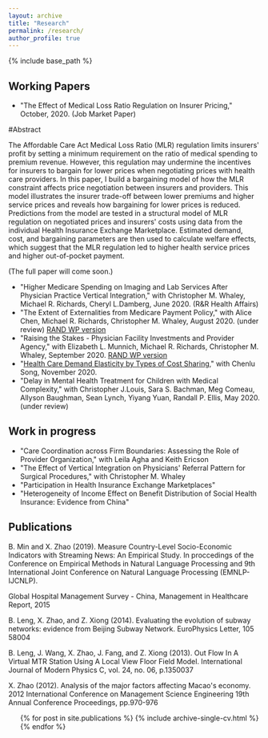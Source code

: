 ```yaml
---
layout: archive
title: "Research"
permalink: /research/
author_profile: true
---
```


{% include base_path %}

## Working Papers
* "The Effect of Medical Loss Ratio Regulation on Insurer Pricing," October, 2020. (Job Market Paper)

#Abstract  

The Affordable Care Act Medical Loss Ratio (MLR) regulation limits insurers' profit by setting a minimum requirement on the ratio of medical spending to premium revenue. However, this regulation may undermine the incentives for insurers to bargain for lower prices when negotiating prices with health care providers.  In this paper, I build a bargaining model of how the MLR constraint affects price negotiation between insurers and providers. This model illustrates the insurer trade-off between lower premiums and higher service prices and reveals how bargaining for lower prices is reduced. Predictions from the model are tested in a structural model of MLR regulation on negotiated prices and insurers' costs using data from the individual Health Insurance Exchange Marketplace. Estimated demand, cost, and bargaining parameters are then used to calculate welfare effects, which suggest that the MLR regulation led to higher health service prices and higher out-of-pocket payment.

(The full paper will come soon.)

* "Higher Medicare Spending on Imaging and Lab Services After Physician Practice Vertical Integration," with Christopher M. Whaley, Michael R. Richards, Cheryl L.Damberg, June 2020. (R&R Health Affairs)
* "The Extent of Externalities from Medicare Payment Policy," with Alice Chen, Michael R. Richards, Christopher M. Whaley, August 2020. (under review) [RAND WP version](https://www.rand.org/pubs/working_papers/WRA621-3.html)
* "Raising the Stakes - Physician Facility Investments and Provider Agency," with Elizabeth L. Munnich, Michael R. Richards, Christopher M. Whaley, September 2020. [RAND WP version](https://www.rand.org/pubs/working_papers/WRA621-4.html)
* "[Health Care Demand Elasticity by Types of Cost Sharing](https://drive.google.com/file/d/1VIUUZ4iqUtm8VmoAACkQi6k3vHw7C-EA/view)," with Chenlu Song, November 2020.
* "Delay in Mental Health Treatment for Children with Medical Complexity," with Christopher J.Louis, Sara S. Bachman, Meg Comeau, Allyson Baughman, Sean Lynch, Yiyang Yuan, Randall P. Ellis, May 2020. (under review)

## Work in progress
* "Care Coordination across Firm Boundaries: Assessing the Role of Provider Organization," with Leila Agha and Keith Ericson
* "The Effect of Vertical Integration on Physicians' Referral Pattern for Surgical Procedures," with Christopher M. Whaley
* "Participation in Health Insurance Exchange Marketplaces"
* "Heterogeneity of Income Effect on Benefit Distribution of Social Health Insurance: Evidence from China"


  
## Publications

B. Min and X. Zhao (2019). Measure Country-Level Socio-Economic Indicators with Streaming News: An Empirical Study. In proccedings of the Conference on Empirical Methods in Natural Language Processing and 9th International Joint Conference on Natural Language Processing (EMNLP-IJCNLP).

Global Hospital Management Survey - China, Management in Healthcare Report, 2015

B. Leng, X. Zhao, and Z. Xiong (2014). Evaluating the evolution of subway networks: evidence from Beijing Subway Network. EuroPhysics Letter, 105 58004

B. Leng, J. Wang, X. Zhao, J. Fang, and Z. Xiong (2013). Out Flow In A Virtual MTR Station Using A Local View Floor Field Model. International Journal of Modern Physics C, vol. 24, no. 06, p.1350037

X. Zhao (2012). Analysis of the major factors affecting Macao's economy. 2012 International Conference on Management Science Engineering 19th Annual Conference Proceedings, pp.970-976

  <ul>{% for post in site.publications %}
    {% include archive-single-cv.html %}
  {% endfor %}</ul>
   
